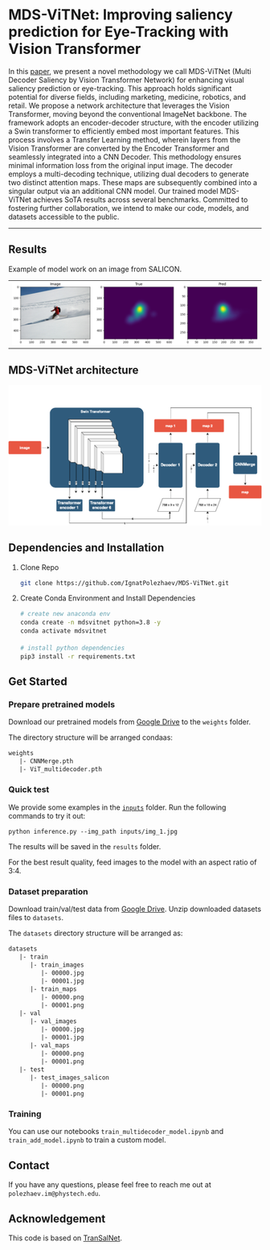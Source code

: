 <h1>MDS-ViTNet: Improving saliency prediction for Eye-Tracking with Vision Transformer</h1>

In this [paper](link), we present a novel methodology we call MDS-ViTNet (Multi Decoder Saliency by Vision Transformer Network) for enhancing visual saliency prediction or eye-tracking. This approach holds significant potential for diverse fields, including marketing, medicine, robotics, and retail. We propose a network architecture that leverages the Vision Transformer, moving beyond the conventional ImageNet backbone. The framework adopts an encoder-decoder structure, with the encoder utilizing a Swin transformer to efficiently embed most important features. This process involves a Transfer Learning method, wherein layers from the Vision Transformer are converted by the Encoder Transformer and seamlessly integrated into a CNN Decoder. This methodology ensures minimal information loss from the original input image. The decoder employs a multi-decoding technique, utilizing dual decoders to generate two distinct attention maps. These maps are subsequently combined into a singular output via an additional CNN model. Our trained model MDS-ViTNet achieves SoTA results across several benchmarks. Committed to fostering further collaboration, we intend to make our code, models, and datasets accessible to the public.

---

</div>
  
## Results
Example of model work on an image from SALICON.

<table>
<tr>
   <td> 
      <img src="examples/ex_1.png">
   </td>
</tr>
</table>

## MDS-ViTNet architecture
![architecture](examples/MDS-ViTNet.png)

## Dependencies and Installation

1. Clone Repo

   ```bash
   git clone https://github.com/IgnatPolezhaev/MDS-ViTNet.git
   ```

2. Create Conda Environment and Install Dependencies

   ```bash
   # create new anaconda env
   conda create -n mdsvitnet python=3.8 -y
   conda activate mdsvitnet

   # install python dependencies
   pip3 install -r requirements.txt
   ```

## Get Started
### Prepare pretrained models
Download our pretrained models from [Google Drive](link) to the `weights` folder.

The directory structure will be arranged condaas:
```
weights
   |- CNNMerge.pth
   |- ViT_multidecoder.pth
```

### Quick test
We provide some examples in the [`inputs`](./inputs) folder. 
Run the following commands to try it out:
```shell
python inference.py --img_path inputs/img_1.jpg
```
The results will be saved in the `results` folder.

For the best result quality, feed images to the model with an aspect ratio of 3:4.

### Dataset preparation
Download train/val/test data from [Google Drive](link). Unzip downloaded datasets files to `datasets`.

The `datasets` directory structure will be arranged as:
```
datasets
   |- train
      |- train_images
         |- 00000.jpg
         |- 00001.jpg
      |- train_maps
         |- 00000.png
         |- 00001.png   
   |- val
      |- val_images
         |- 00000.jpg
         |- 00001.jpg
      |- val_maps
         |- 00000.png
         |- 00001.png 
   |- test
      |- test_images_salicon
         |- 00000.png
         |- 00001.png 
```

### Training
You can use our notebooks `train_multidecoder_model.ipynb` and `train_add_model.ipynb` to train a custom model.

## Contact
If you have any questions, please feel free to reach me out at `polezhaev.im@phystech.edu`. 

## Acknowledgement
This code is based on [TranSalNet](https://github.com/LJOVO/TranSalNet).
